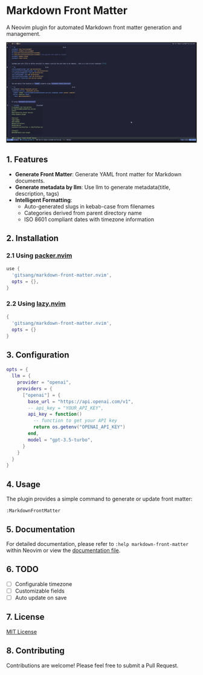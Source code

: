 # Markdown Front Matter

A Neovim plugin for automated Markdown front matter generation and management.

![](./.resources/overview.gif)

## 1. Features

- **Generate Front Matter**: Generate YAML front matter for Markdown documents.
- **Generate metadata by llm**: Use llm to generate metadata(title, description, tags)
- **Intelligent Formatting**:
  - Auto-generated slugs in kebab-case from filenames
  - Categories derived from parent directory name
  - ISO 8601 compliant dates with timezone information

## 2. Installation

### 2.1 Using [packer.nvim](https://github.com/wbthomason/packer.nvim)

```lua
use {
  'gitsang/markdown-front-matter.nvim',
  opts = {},
}
```

### 2.2 Using [lazy.nvim](https://github.com/folke/lazy.nvim)

```lua
{
  'gitsang/markdown-front-matter.nvim',
  opts = {}
}
```

## 3. Configuration

```lua
opts = {
  llm = {
    provider = "openai",
    providers = {
      ["openai"] = {
        base_url = "https://api.openai.com/v1",
        -- api_key = "YOUR_API_KEY",
        api_key = function()
          -- function to get your API key
          return os.getenv("OPENAI_API_KEY")
        end,
        model = "gpt-3.5-turbo",
      }
    }
  }
}
```

## 4. Usage

The plugin provides a simple command to generate or update front matter:

```vim
:MarkdownFrontMatter
```

## 5. Documentation

For detailed documentation, please refer to `:help markdown-front-matter` within Neovim or view the [documentation file](doc/markdown-front-matter.txt).

## 6. TODO

- [ ] Configurable timezone
- [ ] Customizable fields
- [ ] Auto update on save

## 7. License

[MIT License](LICENSE)

## 8. Contributing

Contributions are welcome! Please feel free to submit a Pull Request.

